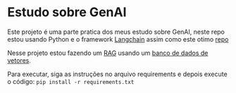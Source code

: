 # Estudo sobre GenAI

Este projeto é uma parte pratica dos meus estudo sobre GenAI, neste repo estou usando Python e o framework [Langchain](https://www.langchain.com/) assim como este otimo [repo](https://github.com/pixegami/langchain-rag-tutorial)

Nesse projeto estou fazendo um [RAG](https://aws.amazon.com/pt/what-is/retrieval-augmented-generation/) usando um [banco de dados de vetores](https://aws.amazon.com/what-is/vector-databases/).

Para executar, siga as instruções no arquivo requirements e depois execute o código:
```pip install -r requirements.txt```